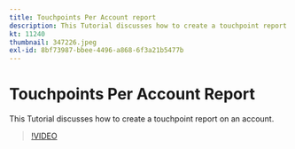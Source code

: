 ```yaml
---
title: Touchpoints Per Account report
description: This Tutorial discusses how to create a touchpoint report on an account.
kt: 11240
thumbnail: 347226.jpeg
exl-id: 8bf73987-bbee-4496-a868-6f3a21b5477b
---
```

# Touchpoints Per Account Report

This Tutorial discusses how to create a touchpoint report on an account.

>[!VIDEO](https://video.tv.adobe.com/v/347226/?quality=12&learn=on)
